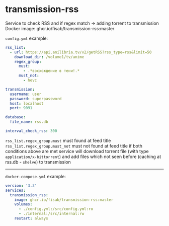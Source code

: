 # transmission-rss

Service to check RSS and if regex match -> adding torrent to transmission
Docker image: ghcr.io/fisab/transmission-rss:master

`config.yml` example:
```yaml
rss_list:
  - url: https://api.anilibria.tv/v2/getRSS?rss_type=rss&limit=50
    download_dir: /volume1/tv/anime
    regex_group:
      must:
        - .*восхождение в тени!.*
      must_not:
        - hevc

transmission:
  username: user
  password: superpassword
  host: localhost
  port: 9091

database:
  file_name: rss.db

interval_check_rss: 300
```
`rss_list.regex_group.must` must found at feed title
`rss_list.regex_group.must_not` must not found at feed title
if both conditions above are met service will download torrent file (with type `application/x-bittorrent`) and add files which not seen before (caching at rss.db - `shelve`) to transmission

---

`docker-compose.yml` example:
```yaml
version: '3.3'
services:
  transmission_rss:
    image: ghcr.io/fisab/transmission-rss:master
    volumes:
      - ./config.yml:/src/config.yml:ro
      - ./internal:/src/internal:rw
    restart: always
```